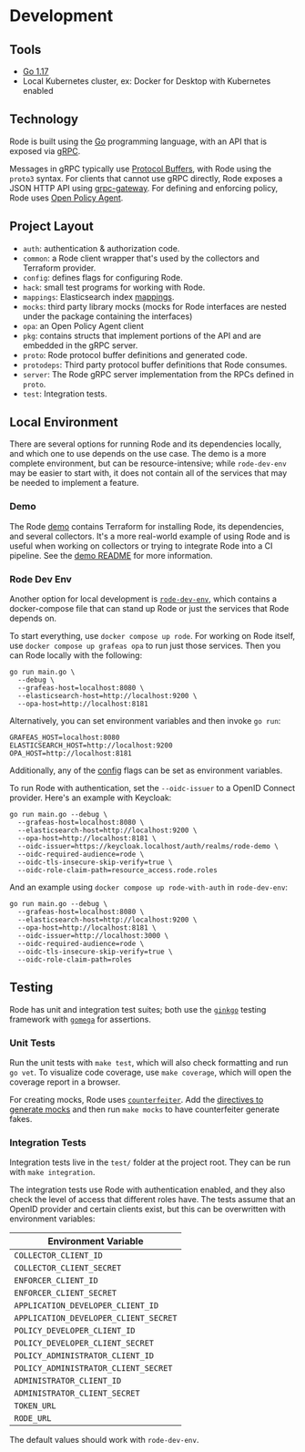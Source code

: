 # Development

## Tools

- [Go 1.17](https://golang.org/dl/)
- Local Kubernetes cluster, ex: Docker for Desktop with Kubernetes enabled  

## Technology

Rode is built using the [Go](https://golang.org/) programming language, with an API that is exposed via [gRPC](https://grpc.io/).

Messages in gRPC typically use [Protocol Buffers](https://developers.google.com/protocol-buffers/docs/proto3), with Rode using
the `proto3` syntax. For clients that cannot use gRPC directly, Rode exposes a JSON HTTP API using 
[grpc-gateway](https://github.com/grpc-ecosystem/grpc-gateway). For defining and enforcing policy, Rode uses [Open Policy Agent](https://www.openpolicyagent.org/docs/latest/).

## Project Layout

- `auth`: authentication & authorization code.
- `common`: a Rode client wrapper that's used by the collectors and Terraform provider. 
- `config`: defines flags for configuring Rode.
- `hack`: small test programs for working with Rode.
- `mappings`: Elasticsearch index [mappings](https://www.elastic.co/guide/en/elasticsearch/reference/current/explicit-mapping.html).
- `mocks`: third party library mocks (mocks for Rode interfaces are nested under the package containing the interfaces)
- `opa`: an Open Policy Agent client
- `pkg`: contains structs that implement portions of the API and are embedded in the gRPC server.
- `proto`: Rode protocol buffer definitions and generated code.
- `protodeps`: Third party protocol buffer definitions that Rode consumes. 
- `server`: The Rode gRPC server implementation from the RPCs defined in `proto`.  
- `test`: Integration tests.

## Local Environment

There are several options for running Rode and its dependencies locally, and which one to use depends on the use case. The demo
is a more complete environment, but can be resource-intensive; while `rode-dev-env` may be easier to start with, it does 
not contain all of the services that may be needed to implement a feature. 

### Demo

The Rode [demo](https://github.com/rode/demo) contains Terraform for installing Rode, its dependencies, and several collectors. 
It's a more real-world example of using Rode and is useful when working on collectors or trying to integrate Rode into
a CI pipeline. See the [demo README](https://github.com/rode/demo#usage) for more information. 

### Rode Dev Env

Another option for local development is [`rode-dev-env`](https://github.com/rode/rode-dev-env), which contains a 
docker-compose file that can stand up Rode or just the services that Rode depends on. 

To start everything, use `docker compose up rode`. For working on Rode itself, use `docker compose up grafeas opa` to run
just those services. Then you can Rode locally with the following:

```shell
go run main.go \
  --debug \
  --grafeas-host=localhost:8080 \
  --elasticsearch-host=http://localhost:9200 \
  --opa-host=http://localhost:8181
```

Alternatively, you can set environment variables and then invoke `go run`:

```shell
GRAFEAS_HOST=localhost:8080
ELASTICSEARCH_HOST=http://localhost:9200
OPA_HOST=http://localhost:8181
```

Additionally, any of the [config](../config/config.go) flags can be set as environment variables.

To run Rode with authentication, set the `--oidc-issuer` to a OpenID Connect provider. Here's an example with Keycloak: 

```shell
go run main.go --debug \
  --grafeas-host=localhost:8080 \
  --elasticsearch-host=http://localhost:9200 \
  --opa-host=http://localhost:8181 \
  --oidc-issuer=https://keycloak.localhost/auth/realms/rode-demo \
  --oidc-required-audience=rode \
  --oidc-tls-insecure-skip-verify=true \
  --oidc-role-claim-path=resource_access.rode.roles
```

And an example using `docker compose up rode-with-auth` in `rode-dev-env`:

```shell
go run main.go --debug \
  --grafeas-host=localhost:8080 \
  --elasticsearch-host=http://localhost:9200 \
  --opa-host=http://localhost:8181 \
  --oidc-issuer=http://localhost:3000 \
  --oidc-required-audience=rode \
  --oidc-tls-insecure-skip-verify=true \
  --oidc-role-claim-path=roles
```

## Testing

Rode has unit and integration test suites; both use the [`ginkgo`](https://github.com/onsi/ginkgo) testing framework 
with [`gomega`](https://github.com/onsi/gomega) for assertions.

### Unit Tests

Run the unit tests with `make test`, which will also check formatting and run `go vet`. To visualize code coverage,
use `make coverage`, which will open the coverage report in a browser. 

For creating mocks, Rode uses [`counterfeiter`](https://github.com/maxbrunsfeld/counterfeiter). 
Add the [directives to generate mocks](https://github.com/maxbrunsfeld/counterfeiter#step-2a---add-gogenerate-directives)
and then run `make mocks` to have counterfeiter generate fakes. 

### Integration Tests

Integration tests live in the `test/` folder at the project root. They can be run with `make integration`. 

The integration tests use Rode with authentication enabled, and they also check the level of access that different roles
have. The tests assume that an OpenID provider and certain clients exist, but this can be overwritten with environment 
variables:

| Environment Variable                  |
|---------------------------------------|
| `COLLECTOR_CLIENT_ID`                 |
| `COLLECTOR_CLIENT_SECRET`             |
| `ENFORCER_CLIENT_ID`                  |
| `ENFORCER_CLIENT_SECRET`              |
| `APPLICATION_DEVELOPER_CLIENT_ID`     |
| `APPLICATION_DEVELOPER_CLIENT_SECRET` |
| `POLICY_DEVELOPER_CLIENT_ID`          |
| `POLICY_DEVELOPER_CLIENT_SECRET`      |
| `POLICY_ADMINISTRATOR_CLIENT_ID`      |
| `POLICY_ADMINISTRATOR_CLIENT_SECRET`  |
| `ADMINISTRATOR_CLIENT_ID`             |
| `ADMINISTRATOR_CLIENT_SECRET`         |
| `TOKEN_URL`                           |
| `RODE_URL`                            |

The default values should work with `rode-dev-env`. 
